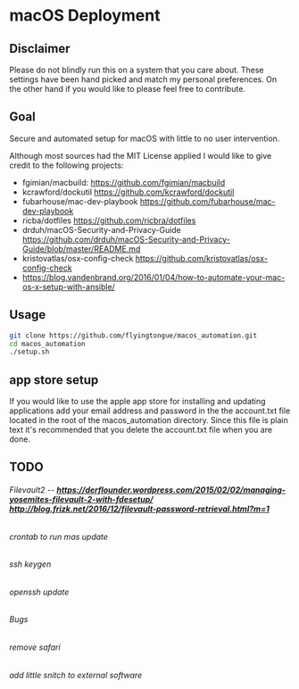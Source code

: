 # macOS Deployment

## Disclaimer

Please do not blindly run this on a system that you care about. These settings 
have been hand picked and match my personal preferences. On the other hand if you
would like to please feel free to contribute. 

## Goal 

Secure and automated setup for macOS with little to no user intervention.

Although most sources had the MIT License applied I would like to give credit to the following projects:
 * fgimian/macbuild: https://github.com/fgimian/macbuild
 * kcrawford/dockutil https://github.com/kcrawford/dockutil
 * fubarhouse/mac-dev-playbook https://github.com/fubarhouse/mac-dev-playbook
 * ricba/dotfiles https://github.com/ricbra/dotfiles
 * drduh/macOS-Security-and-Privacy-Guide https://github.com/drduh/macOS-Security-and-Privacy-Guide/blob/master/README.md
 * kristovatlas/osx-config-check https://github.com/kristovatlas/osx-config-check
 * https://blog.vandenbrand.org/2016/01/04/how-to-automate-your-mac-os-x-setup-with-ansible/

## Usage 

```bash
git clone https://github.com/flyingtongue/macos_automation.git
cd macos_automation
./setup.sh
```

## app store setup

If you would like to use the apple app store for installing and updating applications
add your email address and password in the the account.txt file located in the
root of the macos_automation directory. Since this file is plain text it's
recommended that you delete the account.txt file when you are done.

## TODO

###### Filevault2 -- **https://derflounder.wordpress.com/2015/02/02/managing-yosemites-filevault-2-with-fdesetup/** **http://blog.frizk.net/2016/12/filevault-password-retrieval.html?m=1**
###### crontab to run mas update
###### ssh keygen
###### openssh update
###### Bugs
###### remove safari
###### add little snitch to external software

